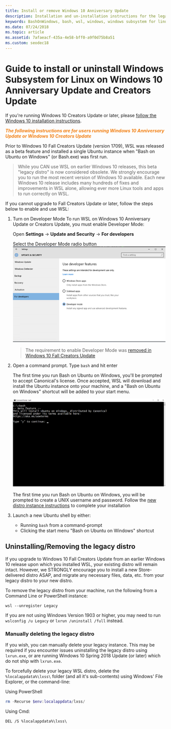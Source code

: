 ```yaml
---
title: Install or remove Windows 10 Anniversary Update
description: Installation and un-installation instructions for the legacy, beta distro on Windows 10 Anniversary Update or Creators Update
keywords: BashOnWindows, bash, wsl, windows, windows subsystem for linux, windowssubsystem, ubuntu, debian, suse, windows 10, legacy, beta, install, remove, uninstall, un-install, delete, deprecated
ms.date: 07/24/2018
ms.topic: article
ms.assetid: 7afaeacf-435a-4e58-bff0-a9f0d75b8a51
ms.custom: seodec18
---
```


# Guide to install or uninstall Windows Subsystem for Linux on Windows 10 Anniversary Update and Creators Update 

If you're running Windows 10 Creators Update or later, please [follow the Windows 10 installation instructions](install-win10.md).

<strong><em><span style="color: #f28014">The following instructions are for users running Windows 10 Anniversary Update or Windows 10 Creators Update</span></em></strong>

Prior to Windows 10 Fall Creators Update (version 1709), WSL was released as a beta feature and installed a single Ubuntu instance when "Bash on Ubuntu on Windows" (or Bash.exe) was first run.

> While you CAN use WSL on earlier Windows 10 releases, this beta "legacy distro" is now considered obsolete. We strongly encourage you to run the most recent version of Windows 10 available. Each new Windows 10 release includes many hundreds of fixes and improvements in WSL alone, allowing ever more Linux tools and apps to run correctly on WSL.

If you cannot upgrade to Fall Creators Update or later, follow the steps below to enable and use WSL:

1. Turn on Developer Mode
    To run WSL on Windows 10 Anniversary Update or Creators Update, you must enable Developer Mode:

    Open **Settings** -> **Update and Security** -> **For developers**

    Select the Developer Mode radio button  
    ![Enable developer mode](media/updateAndSecurity.png)

    > The requirement to enable Developer Mode was [removed in Windows 10 Fall Creators Update](https://blogs.msdn.microsoft.com/commandline/2017/06/08/developer-mode-no-longer-required-for-windows-subsystem-for-linux/)

1. Open a command prompt.  Type `bash` and hit enter

    The first time you run Bash on Ubuntu on Windows, you'll be prompted to accept Canonical's license. Once accepted, WSL will download and install the Ubuntu instance onto your machine, and a "Bash on Ubuntu on Windows" shortcut will be added to your start menu.

    ![Prompt to install Ubuntu](media/bashShellInstall.png)

    The first time you run Bash on Ubuntu on Windows, you will be prompted to create a UNIX username and password. Follow the [new distro instance instructions](initialize-distro.md) to complete your installation

1. Launch a new Ubuntu shell by either:
    * Running `bash` from a command-prompt
    * Clicking the start menu "Bash on Ubuntu on Windows" shortcut

    
## Uninstalling/Removing the legacy distro
If you upgrade to Windows 10 Fall Creators Update from an earlier Windows 10 release upon which you installed WSL, your existing distro will remain intact. However, we STRONGLY encourage you to install a new Store-delivered distro ASAP, and migrate any necessary files, data, etc. from your legacy distro to your new distro.

To remove the legacy distro from your machine, run the following from a Command Line or PowerShell instance:

```console
wsl --unregister Legacy
```

If you are not using Windows Version 1903 or higher, you may need to run `wslconfig /u Legacy` or `lxrun /uninstall /full` instead. 

### Manually deleting the legacy distro
If you wish, you can manually delete your legacy instance. This may be required if you encounter issues uninstalling the legacy distro using `lxrun.exe`, or are running Windows 10 Spring 2018 Update (or later) which do not ship with `lxrun.exe`.

To forcefully delete your legacy WSL distro, delete the `%localappdata%\lxss\` folder (and all it's sub-contents) using Windows' File Explorer, or the command-line:

Using PowerShell
```powershell
rm -Recurse $env:localappdata/lxss/
```

Using Cmd:
```console
DEL /S %localappdata%\lxss\
```
